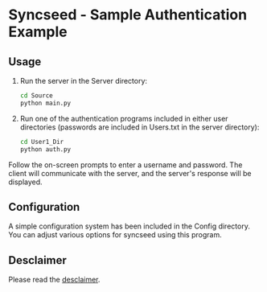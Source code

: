 # Syncseed - Sample Authentication Example

## Usage

1. Run the server in the Server directory:

   ```bash
   cd Source
   python main.py
   ```

2. Run one of the authentication programs included in either user directories (passwords are included in Users.txt in the server directory):

   ```bash
   cd User1_Dir
   python auth.py
   ```

Follow the on-screen prompts to enter a username and password. The client will communicate with the server, and the server's response will be displayed.

## Configuration

A simple configuration system has been included in the Config directory. You can adjust various options for syncseed using this program.

## Desclaimer

Please read the [desclaimer](DESCLAIMER.md).
